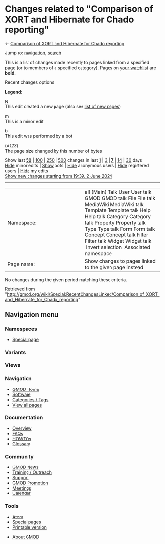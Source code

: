 <div id="mw-page-base" class="noprint">

</div>

<div id="mw-head-base" class="noprint">

</div>

<div id="content" class="mw-body" role="main">

<span id="top"></span>

<div id="mw-js-message" style="display:none;">

</div>



# <span dir="auto">Changes related to "Comparison of XORT and Hibernate for Chado reporting"</span>

<div id="bodyContent">

<div id="contentSub">

← [Comparison of XORT and Hibernate for Chado
reporting](/wiki/Comparison_of_XORT_and_Hibernate_for_Chado_reporting "Comparison of XORT and Hibernate for Chado reporting")

</div>

<div id="jump-to-nav" class="mw-jump">

Jump to: [navigation](#mw-navigation), [search](#p-search)

</div>

<div id="mw-content-text">

<div class="mw-specialpage-summary">

This is a list of changes made recently to pages linked from a specified
page (or to members of a specified category). Pages on [your
watchlist](/wiki/Special:Watchlist "Special:Watchlist") are **bold**.

</div>

Recent changes options

<div class="mw-changeslist-legend">

**Legend:**

<div class="mw-collapsible-content">

N  
This edit created a new page (also see [list of new
pages](/wiki/Special:NewPages "Special:NewPages"))

m  
This is a minor edit

b  
This edit was performed by a bot

(*±123*)  
The page size changed by this number of bytes

</div>

</div>

Show last
[**50**](/mediawiki/index.php?title=Special:RecentChangesLinked&limit=50&target=Comparison_of_XORT_and_Hibernate_for_Chado_reporting "Special:RecentChangesLinked")
\|
[100](/mediawiki/index.php?title=Special:RecentChangesLinked&limit=100&target=Comparison_of_XORT_and_Hibernate_for_Chado_reporting "Special:RecentChangesLinked")
\|
[250](/mediawiki/index.php?title=Special:RecentChangesLinked&limit=250&target=Comparison_of_XORT_and_Hibernate_for_Chado_reporting "Special:RecentChangesLinked")
\|
[500](/mediawiki/index.php?title=Special:RecentChangesLinked&limit=500&target=Comparison_of_XORT_and_Hibernate_for_Chado_reporting "Special:RecentChangesLinked")
changes in last
[1](/mediawiki/index.php?title=Special:RecentChangesLinked&days=1&from=&target=Comparison_of_XORT_and_Hibernate_for_Chado_reporting "Special:RecentChangesLinked")
\|
[3](/mediawiki/index.php?title=Special:RecentChangesLinked&days=3&from=&target=Comparison_of_XORT_and_Hibernate_for_Chado_reporting "Special:RecentChangesLinked")
\|
[**7**](/mediawiki/index.php?title=Special:RecentChangesLinked&days=7&from=&target=Comparison_of_XORT_and_Hibernate_for_Chado_reporting "Special:RecentChangesLinked")
\|
[14](/mediawiki/index.php?title=Special:RecentChangesLinked&days=14&from=&target=Comparison_of_XORT_and_Hibernate_for_Chado_reporting "Special:RecentChangesLinked")
\|
[30](/mediawiki/index.php?title=Special:RecentChangesLinked&days=30&from=&target=Comparison_of_XORT_and_Hibernate_for_Chado_reporting "Special:RecentChangesLinked")
days  
[Hide](/mediawiki/index.php?title=Special:RecentChangesLinked&hideminor=1&target=Comparison_of_XORT_and_Hibernate_for_Chado_reporting "Special:RecentChangesLinked")
minor edits \|
[Show](/mediawiki/index.php?title=Special:RecentChangesLinked&hidebots=0&target=Comparison_of_XORT_and_Hibernate_for_Chado_reporting "Special:RecentChangesLinked")
bots \|
[Hide](/mediawiki/index.php?title=Special:RecentChangesLinked&hideanons=1&target=Comparison_of_XORT_and_Hibernate_for_Chado_reporting "Special:RecentChangesLinked")
anonymous users \|
[Hide](/mediawiki/index.php?title=Special:RecentChangesLinked&hideliu=1&target=Comparison_of_XORT_and_Hibernate_for_Chado_reporting "Special:RecentChangesLinked")
registered users \|
[Hide](/mediawiki/index.php?title=Special:RecentChangesLinked&hidemyself=1&target=Comparison_of_XORT_and_Hibernate_for_Chado_reporting "Special:RecentChangesLinked")
my edits  
[Show new changes starting from 19:39, 2 June
2024](/mediawiki/index.php?title=Special:RecentChangesLinked&from=20240602193933&target=Comparison_of_XORT_and_Hibernate_for_Chado_reporting "Special:RecentChangesLinked")

------------------------------------------------------------------------

<table class="mw-recentchanges-table">
<colgroup>
<col style="width: 50%" />
<col style="width: 50%" />
</colgroup>
<tbody>
<tr class="odd">
<td class="mw-label mw-namespace-label">Namespace:</td>
<td class="mw-input">all (Main) Talk User User talk GMOD GMOD talk File
File talk MediaWiki MediaWiki talk Template Template talk Help Help talk
Category Category talk Property Property talk Type Type talk Form Form
talk Concept Concept talk Filter Filter talk Widget Widget talk
 Invert selection
 Associated namespace</td>
</tr>
<tr class="even">
<td class="mw-label mw-target-label">Page name:</td>
<td class="mw-input">Show changes to pages linked to the given page
instead</td>
</tr>
</tbody>
</table>

<div class="mw-changeslist-empty">

No changes during the given period matching these criteria.

</div>

</div>

<div class="printfooter">

Retrieved from
"<http://gmod.org/wiki/Special:RecentChangesLinked/Comparison_of_XORT_and_Hibernate_for_Chado_reporting>"

</div>

<div id="catlinks" class="catlinks catlinks-allhidden">

</div>

<div class="visualClear">

</div>

</div>

</div>

<div id="mw-navigation">

## Navigation menu

<div id="mw-head">



<div id="left-navigation">

<div id="p-namespaces" class="vectorTabs" role="navigation"
aria-labelledby="p-namespaces-label">

### Namespaces

- <span id="ca-nstab-special">[Special
  page](/wiki/Special:RecentChangesLinked/Comparison_of_XORT_and_Hibernate_for_Chado_reporting "This is a special page, you cannot edit the page itself")</span>

</div>

<div id="p-variants" class="vectorMenu emptyPortlet" role="navigation"
aria-labelledby="p-variants-label">

### 

### Variants[](#)

<div class="menu">

</div>

</div>

</div>

<div id="right-navigation">

<div id="p-views" class="vectorTabs emptyPortlet" role="navigation"
aria-labelledby="p-views-label">

### Views

</div>



</div>



</div>

</div>

</div>

<div id="mw-panel">

<div id="p-logo" role="banner">

<a href="/wiki/Main_Page"
style="background-image: url(http://gmod.org/images/GMOD-cogs.png);"
title="Visit the main page"></a>

</div>

<div id="p-Navigation" class="portal" role="navigation"
aria-labelledby="p-Navigation-label">

### Navigation

<div class="body">

- <span id="n-GMOD-Home">[GMOD Home](/wiki/Main_Page)</span>
- <span id="n-Software">[Software](/wiki/GMOD_Components)</span>
- <span id="n-Categories-.2F-Tags">[Categories /
  Tags](/wiki/Categories)</span>
- <span id="n-View-all-pages">[View all
  pages](/wiki/Special:AllPages)</span>

</div>

</div>

<div id="p-Documentation" class="portal" role="navigation"
aria-labelledby="p-Documentation-label">

### Documentation

<div class="body">

- <span id="n-Overview">[Overview](/wiki/Overview)</span>
- <span id="n-FAQs">[FAQs](/wiki/Category:FAQ)</span>
- <span id="n-HOWTOs">[HOWTOs](/wiki/Category:HOWTO)</span>
- <span id="n-Glossary">[Glossary](/wiki/Glossary)</span>

</div>

</div>

<div id="p-Community" class="portal" role="navigation"
aria-labelledby="p-Community-label">

### Community

<div class="body">

- <span id="n-GMOD-News">[GMOD News](/wiki/GMOD_News)</span>
- <span id="n-Training-.2F-Outreach">[Training /
  Outreach](/wiki/Training_and_Outreach)</span>
- <span id="n-Support">[Support](/wiki/Support)</span>
- <span id="n-GMOD-Promotion">[GMOD
  Promotion](/wiki/GMOD_Promotion)</span>
- <span id="n-Meetings">[Meetings](/wiki/Meetings)</span>
- <span id="n-Calendar">[Calendar](/wiki/Calendar)</span>

</div>

</div>

<div id="p-tb" class="portal" role="navigation"
aria-labelledby="p-tb-label">

### Tools

<div class="body">

- <span id="feedlinks"><a
  href="http://gmod.org/mediawiki/index.php?title=Special:RecentChangesLinked/Comparison_of_XORT_and_Hibernate_for_Chado_reporting&amp;feed=atom"
  id="feed-atom" class="feedlink" rel="alternate"
  type="application/atom+xml" title="Atom feed for this page">Atom</a></span>
- <span id="t-specialpages"><a href="/wiki/Special:SpecialPages" accesskey="q"
  title="A list of all special pages [q]">Special pages</a></span>
- <span id="t-print"><a
  href="/mediawiki/index.php?title=Special:RecentChangesLinked/Comparison_of_XORT_and_Hibernate_for_Chado_reporting&amp;printable=yes"
  rel="alternate" accesskey="p"
  title="Printable version of this page [p]">Printable version</a></span>

</div>

</div>

</div>

</div>

<div id="footer" role="contentinfo">

- <span id="footer-places-about">[About
  GMOD](/wiki/GMOD:About "GMOD:About")</span>

<!-- -->






</div>
